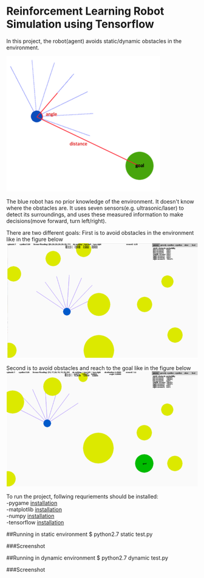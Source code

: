 # Reinforcement Learning Robot Simulation using Tensorflow
In this project, the robot(agent) avoids static/dynamic obstacles in the environment.  

![agent](./results/agent_goal.png)

The blue robot has no prior knowledge of the environment. It doesn't know where the obstacles are. It uses seven sensors(e.g. ultrasonic/laser) to detect its surroundings, and uses these measured information to make decisions(move forward, turn left/right).  

There are two different goals:
First is to avoid obstacles in the environment like in the figure below  
![static_env](./results/static_env.png)

Second is to avoid obstacles and reach to the goal like in the figure below  
![static_env_goal](./results/static_env_goal.png)

To run the project, follwing requriements should be installed:  
-pygame [installation](http://www.pygame.org/lofi.html)  
-matplotlib [installation](http://matplotlib.org/users/installing.html)  
-numpy [installation](https://docs.scipy.org/doc/numpy/user/install.html)  
-tensorflow [installation]()

##Running in static environment
$ python2.7 static test.py

###Screenshot


##Running in dynamic environment 
$ python2.7 dynamic test.py

###Screenshot



